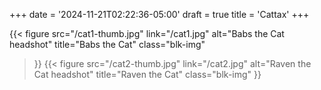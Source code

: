 +++
date = '2024-11-21T02:22:36-05:00'
draft = true
title = 'Cattax'
+++

{{< figure
    src="/cat1-thumb.jpg"
    link="/cat1.jpg"
    alt="Babs the Cat headshot"
    title="Babs the Cat"
    class="blk-img"
>}}
{{< figure
    src="/cat2-thumb.jpg"
    link="/cat2.jpg"
    alt="Raven the Cat headshot"
    title="Raven the Cat"
    class="blk-img"
>}}
